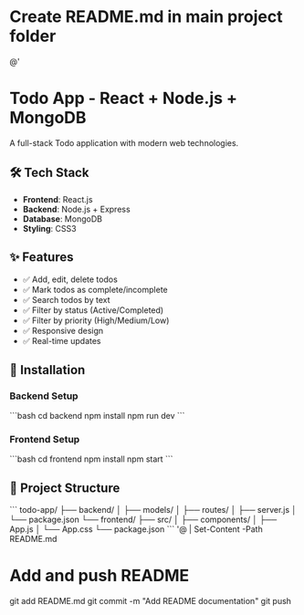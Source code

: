 # Create README.md in main project folder
@'
# Todo App - React + Node.js + MongoDB

A full-stack Todo application with modern web technologies.

## 🛠️ Tech Stack
- **Frontend**: React.js
- **Backend**: Node.js + Express
- **Database**: MongoDB
- **Styling**: CSS3

## ✨ Features
- ✅ Add, edit, delete todos
- ✅ Mark todos as complete/incomplete
- ✅ Search todos by text
- ✅ Filter by status (Active/Completed)
- ✅ Filter by priority (High/Medium/Low)
- ✅ Responsive design
- ✅ Real-time updates

## 🚀 Installation

### Backend Setup
\`\`\`bash
cd backend
npm install
npm run dev
\`\`\`

### Frontend Setup
\`\`\`bash
cd frontend
npm install
npm start
\`\`\`

## 📁 Project Structure
\`\`\`
todo-app/
├── backend/
│   ├── models/
│   ├── routes/
│   ├── server.js
│   └── package.json
└── frontend/
    ├── src/
    │   ├── components/
    │   ├── App.js
    │   └── App.css
    └── package.json
\`\`\`
'@ | Set-Content -Path README.md

# Add and push README
git add README.md
git commit -m "Add README documentation"
git push

